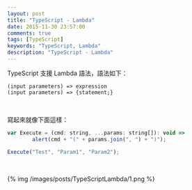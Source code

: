 ```yaml
---
layout: post
title: "TypeScript - Lambda"
date: 2015-11-30 23:57:00
comments: true
tags: [TypeScript]
keywords: "TypeScript, Lambda"
description: "TypeScript - Lambda"
---
```


TypeScript 支援 Lambda 語法，語法如下：  

<!-- More -->

    (input parameters) => expression
    (input parameters) => {statement;}

<br/>


寫起來就像下面這樣：  

```js
var Execute = (cmd: string, ...params: string[]): void =>
        alert(cmd + "(" + params.join(", ") + ")");

Execute("Test", "Param1", "Param2");
```

<br/>


{% img /images/posts/TypeScriptLambda/1.png %}
